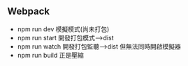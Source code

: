## Webpack
* npm run dev 模擬模式(尚未打包)
* npm run start  開發打包模式-->dist
* npm run watch  開發打包監聽-->dist 但無法同時開啟模擬器 
* npm run build  正是壓縮